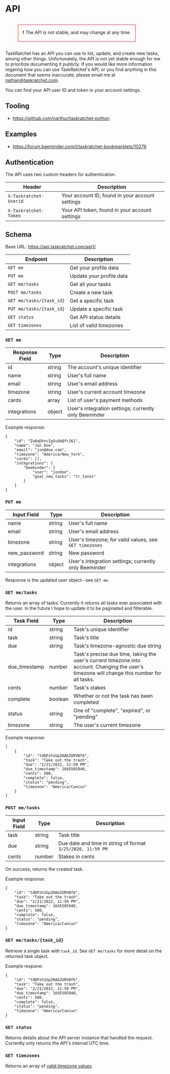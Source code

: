 # API

<figure style="border: 1px solid red; padding: 1em; display: inline-block;">
❗ The API is not stable, and may change at any time.
</figure>

TaskRatchet has an API you can use to list, update, and create new tasks, among other things. 
Unfortunately, the API is not yet stable enough for me to prioritize documenting it publicly.
If you would like more information regaring how you can use TaskRatchet's API, or you find
anything in this document that seems inaccurate, please email me at <nathan@taskratchet.com>.

You can find your API user ID and token in your account settings.

## Tooling

- <https://github.com/narthur/taskratchet-python>

## Examples

- <https://forum.beeminder.com/t/taskratchet-bookmarklets/10276>

## Authentication

The API uses two custom headers for authentication.

Header                 | Description
-----------------------|-------------------------------------------------
`X-Taskratchet-Userid` | Your account ID, found in your account settings
`X-Taskratchet-Token`  | Your API token, found in your account settings

## Schema

Base URL: <https://api.taskratchet.com/api1/>

Endpoint                 | Description
-------------------------|-------------------------
`GET me`                 | Get your profile data
`PUT me`                 | Update your profile data
`GET me/tasks`           | Get all your tasks
`POST me/tasks`          | Create a new task
`GET me/tasks/{task_id}` | Get a specific task
`PUT me/tasks/{task_id}` | Update a specific task
`GET status`             | Get API status details
`GET timezones`          | List of valid timezones

### `GET me`

Response Field | Type   | Description
---------------|--------|--------------------------------------------------------
id             | string | The account's unique identifier
name           | string | User's full name
email          | string | User's email address
timezone       | string | User's current account timezone
cards          | array  | List of user's payment methods
integrations   | object | User's integration settings; currently only Beeminder

Example response:

```
{
    "id": "Zu0qDVncIgSuUbQfr261",
    "name": "Jon Doe",
    "email": "jon@doe.com",
    "timezone": "America/New_York",
    "cards": [],
    "integrations": {
        "beeminder": {
            "user": "jondoe",
            "goal_new_tasks": "tr_tasks"
        }
    }
}
```

### `PUT me`

Input Field  | Type   | Description
-------------|--------|--------------------------------------------------------
name         | string | User's full name
email        | string | User's email address
timezone     | string | User's timezone; for valid values, see `GET timezones`
new_password | string | New password
integrations | object | User's integration settings; currently only Beeminder

Response is the updated user object--see `GET me`.

### `GET me/tasks`

Returns an array of tasks. Currently it returns all tasks ever associated with the user. In the future
I hope to update it to be paginated and filterable.

Task Field    | Type    | Description
--------------|---------|------------------------------------------------------------------------------
id            | string  | Task's unique identifier
task          | string  | Task's title
due           | string  | Task's timezone-agnostic due string
due_timestamp | number  | Task's precise due time, taking the user's current timezone into account. Changing the user's timezone will change this number for all tasks.
cents         | number  | Task's stakes
complete      | boolean | Whether or not the task has been completed
status        | string  | One of "complete", "expired", or "pending"
timezone      | string  | The user's current timezone

Example response:

```
[
    {
        "id": "tdDPzh1GpZHAGZURVBf6",
        "task": "Take out the trash",
        "due": "2/21/2022, 11:59 PM",
        "due_timestamp": 1645505940,
        "cents": 500,
        "complete": false,
        "status": "pending",
        "timezone": "America/Cancun"
    }
]
```

### `POST me/tasks`


Input Field | Type   | Description
------------|--------|-------------------------------------------------------------
task        | string | Task title
due         | string | Due date and time in string of format `3/25/2020, 11:59 PM`
cents       | number | Stakes in cents

On success, returns the created task.

Example response:

```
{
    "id": "tdDPzh1GpZHAGZURVBf6",
    "task": "Take out the trash",
    "due": "2/21/2022, 11:59 PM",
    "due_timestamp": 1645505940,
    "cents": 500,
    "complete": false,
    "status": "pending",
    "timezone": "America/Cancun"
}
```

### `GET me/tasks/{task_id}`

Retrieve a single task with `task_id`. See `GET me/tasks` for more detail on the returned task object.

Example respone:


```
{
    "id": "tdDPzh1GpZHAGZURVBf6",
    "task": "Take out the trash",
    "due": "2/21/2022, 11:59 PM",
    "due_timestamp": 1645505940,
    "cents": 500,
    "complete": false,
    "status": "pending",
    "timezone": "America/Cancun"
}
```

### `GET status`

Returns details about the API server instance that handled the request. Currently only returns the API's internal UTC time. 

### `GET timezones`

Returns an array of [valid timezone values](https://api.taskratchet.com/api1/timezones).
